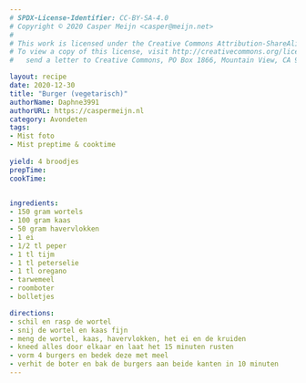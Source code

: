 ```yaml
---
# SPDX-License-Identifier: CC-BY-SA-4.0
# Copyright © 2020 Casper Meijn <casper@meijn.net>
# 
# This work is licensed under the Creative Commons Attribution-ShareAlike 4.0 International License.
# To view a copy of this license, visit http://creativecommons.org/licenses/by-sa/4.0/ or
#   send a letter to Creative Commons, PO Box 1866, Mountain View, CA 94042, USA.

layout: recipe
date: 2020-12-30
title: "Burger (vegetarisch)"
authorName: Daphne3991
authorURL: https://caspermeijn.nl
category: Avondeten
tags:
- Mist foto 
- Mist preptime & cooktime
  
yield: 4 broodjes
prepTime: 
cookTime: 
  

ingredients:
- 150 gram wortels
- 100 gram kaas
- 50 gram havervlokken
- 1 ei
- 1/2 tl peper
- 1 tl tijm
- 1 tl peterselie
- 1 tl oregano
- tarwemeel
- roomboter
- bolletjes

directions:
- schil en rasp de wortel
- snij de wortel en kaas fijn
- meng de wortel, kaas, havervlokken, het ei en de kruiden
- kneed alles door elkaar en laat het 15 minuten rusten
- vorm 4 burgers en bedek deze met meel
- verhit de boter en bak de burgers aan beide kanten in 10 minuten
---
```


